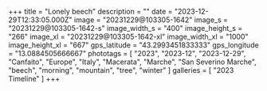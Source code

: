 +++
title = "Lonely beech"
description = ""
date = "2023-12-29T12:33:05.000Z"
image = "20231229@103305-1642"
image_s = "20231229@103305-1642-s"
image_width_s = "400"
image_height_s = "266"
image_xl = "20231229@103305-1642-xl"
image_width_xl = "1000"
image_height_xl = "667"
gps_latitude = "43.2993451833333"
gps_longitude = "13.0884505666667"
phototags = [ "2023", "2023-12", "2023-12-29", "Canfaito", "Europe", "Italy", "Macerata", "Marche", "San Severino Marche", "beech", "morning", "mountain", "tree", "winter" ]
galleries = [ "2023 Timeline" ]
+++
